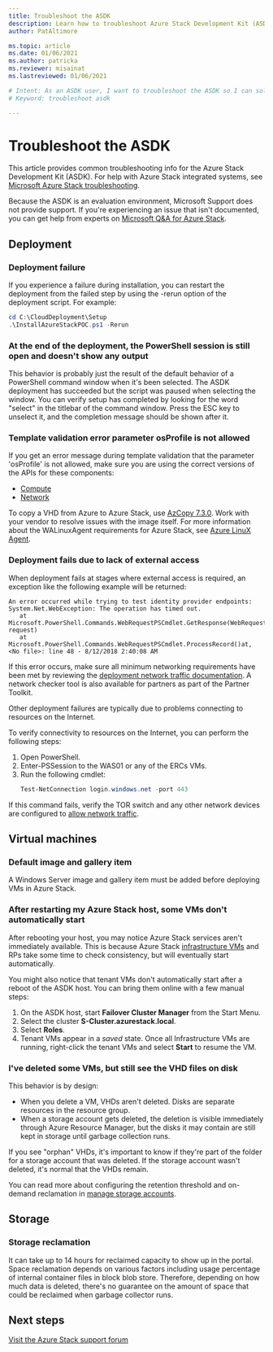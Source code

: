 ```yaml
---
title: Troubleshoot the ASDK 
description: Learn how to troubleshoot Azure Stack Development Kit (ASDK).
author: PatAltimore

ms.topic: article
ms.date: 01/06/2021
ms.author: patricka
ms.reviewer: misainat
ms.lastreviewed: 01/06/2021

# Intent: As an ASDK user, I want to troubleshoot the ASDK so I can solve some common problems.
# Keyword: troubleshoot asdk

---
```


# Troubleshoot the ASDK
This article provides common troubleshooting info for the Azure Stack Development Kit (ASDK). For help with Azure Stack integrated systems, see [Microsoft Azure Stack troubleshooting](../operator/azure-stack-troubleshooting.md). 

Because the ASDK is an evaluation environment, Microsoft Support does not provide support. If you're experiencing an issue that isn't documented, you can get help from experts on [Microsoft Q&A for Azure Stack](/answers/questions/topics/azure-stack-hub.html).

## Deployment
### Deployment failure
If you experience a failure during installation, you can restart the deployment from the failed step by using the -rerun option of the deployment script. For example:

  ```powershell
  cd C:\CloudDeployment\Setup
  .\InstallAzureStackPOC.ps1 -Rerun
  ```

### At the end of the deployment, the PowerShell session is still open and doesn't show any output
This behavior is probably just the result of the default behavior of a PowerShell command window when it's been selected. The ASDK deployment has succeeded but the script was paused when selecting the window. You can verify setup has completed by looking for the word "select" in the titlebar of the command window. Press the ESC key to unselect it, and the completion message should be shown after it.

### Template validation error parameter osProfile is not allowed

If you get an error message during template validation that the parameter 'osProfile' is not allowed, make sure you are using the correct versions of the APIs for these components:

- [Compute](../user/azure-stack-profiles-azure-resource-manager-versions.md#microsoftcompute)
- [Network](../user/azure-stack-profiles-azure-resource-manager-versions.md#microsoftnetwork)

To copy a VHD from Azure to Azure Stack, use [AzCopy 7.3.0](../user/azure-stack-storage-transfer.md#download-and-install-azcopy). Work with your vendor to resolve issues with the image itself. For more information about the WALinuxAgent requirements for Azure Stack, see [Azure LinuX Agent](../operator/azure-stack-linux.md#azure-linux-agent).

### Deployment fails due to lack of external access
When deployment fails at stages where external access is required, an exception like the following example will be returned:

```
An error occurred while trying to test identity provider endpoints: System.Net.WebException: The operation has timed out.
   at Microsoft.PowerShell.Commands.WebRequestPSCmdlet.GetResponse(WebRequest request)
   at Microsoft.PowerShell.Commands.WebRequestPSCmdlet.ProcessRecord()at, <No file>: line 48 - 8/12/2018 2:40:08 AM
```
If this error occurs, make sure all minimum networking requirements have been met by reviewing the [deployment network traffic documentation](../operator/deployment-networking.md). A network checker tool is also available for partners as part of the Partner Toolkit.

Other deployment failures are typically due to problems connecting to resources on the Internet.

To verify connectivity to resources on the Internet, you can perform the following steps:

1. Open PowerShell.
2. Enter-PSSession to the WAS01 or any of the ERCs VMs.
3. Run the following cmdlet: 
   ```powershell
   Test-NetConnection login.windows.net -port 443
   ```

If this command fails, verify the TOR switch and any other network devices are configured to [allow network traffic](../operator/azure-stack-network.md).


## Virtual machines
### Default image and gallery item
A Windows Server image and gallery item must be added before deploying VMs in Azure Stack.

### After restarting my Azure Stack host, some VMs don't automatically start
After rebooting your host, you may notice Azure Stack services aren't immediately available. This is because Azure Stack [infrastructure VMs](asdk-architecture.md#virtual-machine-roles) and RPs take some time to check consistency, but will eventually start automatically.

You might also notice that tenant VMs don't automatically start after a reboot of the ASDK host. You can bring them online with a few manual steps:

1.  On the ASDK host, start **Failover Cluster Manager** from the Start Menu.
2.  Select the cluster **S-Cluster.azurestack.local**.
3.  Select **Roles**.
4.  Tenant VMs appear in a *saved* state. Once all Infrastructure VMs are running, right-click the tenant VMs and select **Start** to resume the VM.

### I've deleted some VMs, but still see the VHD files on disk 
This behavior is by design:

* When you delete a VM, VHDs aren't deleted. Disks are separate resources in the resource group.
* When a storage account gets deleted, the deletion is visible immediately through Azure Resource Manager, but the disks it may contain are still kept in storage until garbage collection runs.

If you see "orphan" VHDs, it's important to know if they're part of the folder for a storage account that was deleted. If the storage account wasn't deleted, it's normal that the VHDs remain.

You can read more about configuring the retention threshold and on-demand reclamation in [manage storage accounts](../operator/azure-stack-manage-storage-accounts.md).

## Storage
### Storage reclamation
It can take up to 14 hours for reclaimed capacity to show up in the portal. Space reclamation depends on various factors including usage percentage of internal container files in block blob store. Therefore, depending on how much data is deleted, there's no guarantee on the amount of space that could be reclaimed when garbage collector runs.

## Next steps
[Visit the Azure Stack support forum](https://social.msdn.microsoft.com/Forums/azure/home?forum=azurestack)
